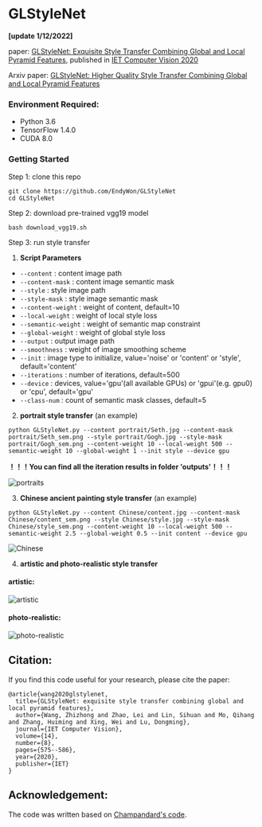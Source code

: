 
# GLStyleNet
**[update 1/12/2022]**

paper: [GLStyleNet: Exquisite Style Transfer Combining Global and Local Pyramid Features](https://ietresearch.onlinelibrary.wiley.com/doi/pdf/10.1049/iet-cvi.2019.0844), published in [IET Computer Vision 2020](https://digital-library.theiet.org/content/journals/iet-cvi)

Arxiv paper: [GLStyleNet: Higher Quality Style Transfer Combining Global and Local Pyramid Features](https://arxiv.org/abs/1811.07260)
### Environment Required:
- Python 3.6
- TensorFlow 1.4.0
- CUDA 8.0

### Getting Started
Step 1: clone this repo


`git clone https://github.com/EndyWon/GLStyleNet`  
`cd GLStyleNet`


Step 2: download pre-trained vgg19 model


`bash download_vgg19.sh`


Step 3:  run style transfer
1. **Script Parameters**
  * `--content`  : content image path
  * `--content-mask`  : content image semantic mask
  * `--style`  : style image path
  * `--style-mask`  : style image semantic mask
  * `--content-weight`  : weight of content, default=10
  * `--local-weight`  : weight of local style loss
  * `--semantic-weight`  : weight of semantic map constraint
  * `--global-weight`  : weight of global style loss
  * `--output`  : output image path
  * `--smoothness`  : weight of image smoothing scheme
  * `--init`  : image type to initialize, value='noise' or 'content' or 'style', default='content'
  * `--iterations`   : number of iterations, default=500
  * `--device`  : devices, value='gpu'(all available GPUs) or 'gpui'(e.g. gpu0) or 'cpu', default='gpu'
  * `--class-num`   : count of semantic mask classes, default=5

2. **portrait style transfer** (an example)


`python GLStyleNet.py --content portrait/Seth.jpg --content-mask portrait/Seth_sem.png --style portrait/Gogh.jpg --style-mask portrait/Gogh_sem.png --content-weight 10 --local-weight 500 --semantic-weight 10 --global-weight 1 --init style --device gpu`


**！！！You can find all the iteration results in folder 'outputs'！！！**

![portraits](https://github.com/EndyWon/GLStyleNet/blob/master/examples/portraits.png)

3. **Chinese ancient painting style transfer** (an example)


`python GLStyleNet.py --content Chinese/content.jpg --content-mask Chinese/content_sem.png --style Chinese/style.jpg --style-mask Chinese/style_sem.png --content-weight 10 --local-weight 500 --semantic-weight 2.5 --global-weight 0.5 --init content --device gpu`

![Chinese](https://github.com/EndyWon/GLStyleNet/blob/master/examples/Chinese.png)

4. **artistic and photo-realistic style transfer**

#### artistic:

![artistic](https://github.com/EndyWon/GLStyleNet/blob/master/examples/artistic.png)

#### photo-realistic:

![photo-realistic](https://github.com/EndyWon/GLStyleNet/blob/master/examples/photo-realistic.png)


## Citation:

If you find this code useful for your research, please cite the paper:

```
@article{wang2020glstylenet,
  title={GLStyleNet: exquisite style transfer combining global and local pyramid features},
  author={Wang, Zhizhong and Zhao, Lei and Lin, Sihuan and Mo, Qihang and Zhang, Huiming and Xing, Wei and Lu, Dongming},
  journal={IET Computer Vision},
  volume={14},
  number={8},
  pages={575--586},
  year={2020},
  publisher={IET}
}
```

## Acknowledgement:
The code was written based on [Champandard's code](https://github.com/alexjc/neural-doodle).
